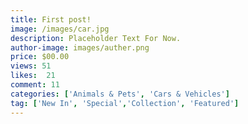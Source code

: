 ```yaml
---
title: First post!
image: /images/car.jpg
description: Placeholder Text For Now.
author-image: images/auther.png
price: $00.00
views: 51
likes:  21
comment: 11
categories: ['Animals & Pets', 'Cars & Vehicles']
tag: ['New In', 'Special','Collection', 'Featured']
---
```

